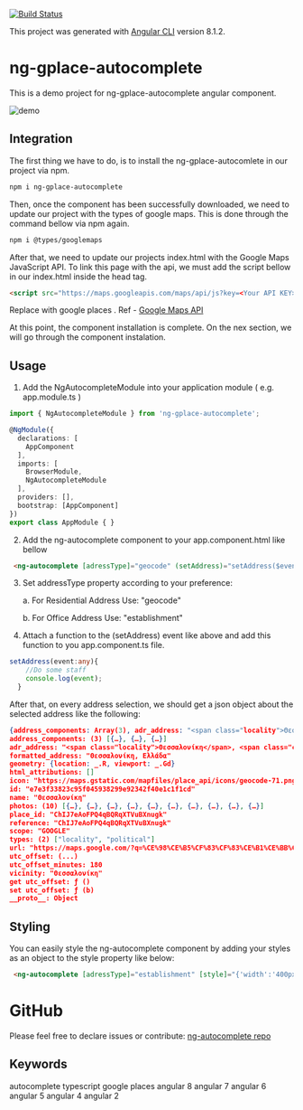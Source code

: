 [![Build Status](https://travis-ci.org/atheodosiou/autocomplete-demo.svg?branch=master)](https://travis-ci.org/atheodosiou/autocomplete-demo)

This project was generated with [Angular CLI](https://github.com/angular/angular-cli) version 8.1.2.

# ng-gplace-autocomplete

This is a demo project for ng-gplace-autocomplete angular component.

![demo](https://user-images.githubusercontent.com/20326000/61914783-66e16900-af4a-11e9-93a2-e7fd61a0158e.png)

## Integration
The first thing we have to do, is to install the ng-gplace-autocomlete in our project via npm.
```sh
npm i ng-gplace-autocomplete
```
Then, once the component has been successfully downloaded, we need to update our project with the types of google maps. This is done through the command bellow via npm again.
```sh
npm i @types/googlemaps
```

After that, we need to update our projects index.html with the Google Maps JavaScript API. To link this page with the api, we must add the script bellow in our index.html inside the head tag.
```html
<script src="https://maps.googleapis.com/maps/api/js?key=<Your API KEY>&libraries=places&language=en"></script>
```
Replace with google places <Your API KEY>. Ref - [Google Maps API](https://developers.google.com/places/web-service/get-api-key)

At this point, the component installation is complete. On the nex section, we will go through the component instalation.

## Usage

1. Add the NgAutocompleteModule into your application module ( e.g. app.module.ts )
```typescript
import { NgAutocompleteModule } from 'ng-gplace-autocomplete';

@NgModule({
  declarations: [
    AppComponent
  ],
  imports: [
    BrowserModule,
    NgAutocompleteModule
  ],
  providers: [],
  bootstrap: [AppComponent]
})
export class AppModule { }
```

2. Add the ng-autocomplete component to your app.component.html like bellow
```html
 <ng-autocomplete [adressType]="geocode" (setAddress)="setAddress($event)"></ng-autocomplete>
```
3. Set addressType property according to your preference:

    a. For Residential Address Use: "geocode"
  
    b. For Office Address Use: "establishment"

4. Attach a function to the (setAddress) event like above and add this function to you app.component.ts file.
```typescript
setAddress(event:any){
    //Do some staff
    console.log(event);
  }
```
After that, on every address selection, we should get a json object about the selected address like the following:

```json
{address_components: Array(3), adr_address: "<span class="locality">Θεσσαλονίκη</span>, <span class="country-name">Ελλάδα</span>", formatted_address: "Θεσσαλονίκη, Ελλάδα", geometry: {…}, icon: "https://maps.gstatic.com/mapfiles/place_api/icons/geocode-71.png", …}
address_components: (3) [{…}, {…}, {…}]
adr_address: "<span class="locality">Θεσσαλονίκη</span>, <span class="country-name">Ελλάδα</span>"
formatted_address: "Θεσσαλονίκη, Ελλάδα"
geometry: {location: _.R, viewport: _.Gd}
html_attributions: []
icon: "https://maps.gstatic.com/mapfiles/place_api/icons/geocode-71.png"
id: "e7e3f33823c95f045938299e92342f40e1c1f1cd"
name: "Θεσσαλονίκη"
photos: (10) [{…}, {…}, {…}, {…}, {…}, {…}, {…}, {…}, {…}, {…}]
place_id: "ChIJ7eAoFPQ4qBQRqXTVuBXnugk"
reference: "ChIJ7eAoFPQ4qBQRqXTVuBXnugk"
scope: "GOOGLE"
types: (2) ["locality", "political"]
url: "https://maps.google.com/?q=%CE%98%CE%B5%CF%83%CF%83%CE%B1%CE%BB%CE%BF%CE%BD%CE%AF%CE%BA%CE%B7,+%CE%95%CE%BB%CE%BB%CE%AC%CE%B4%CE%B1&ftid=0x14a838f41428e0ed:0x9bae715b8d574a9"
utc_offset: (...)
utc_offset_minutes: 180
vicinity: "Θεσσαλονίκη"
get utc_offset: ƒ ()
set utc_offset: ƒ (b)
__proto__: Object
```

## Styling
You can easily style the ng-autocomplete component by adding your styles as an object to the style property like below:
```html
 <ng-autocomplete [adressType]="establishment" [style]="{'width':'400px','font-size':'1.1em'}" (setAddress)="setAddress($event)"></ng-autocomplete>
```
# GitHub

Please feel free to declare issues or contribute: [ng-autocomplete repo](https://github.com/atheodosiou/autocomplete-demo)

## Keywords

autocomplete typescript google places angular 8 angular 7 angular 6 angular 5 angular 4 angular 2
